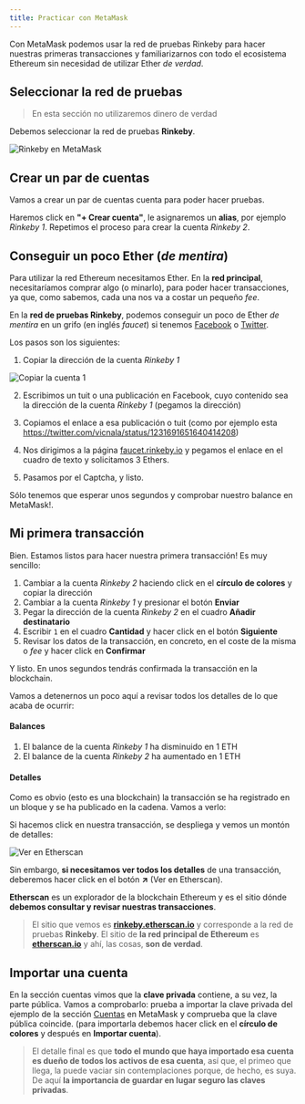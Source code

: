 ```yaml
---
title: Practicar con MetaMask
---
```


Con MetaMask podemos usar la red de pruebas Rinkeby para hacer nuestras primeras transacciones y familiarizarnos con todo el ecosistema Ethereum sin necesidad de utilizar Ether _de verdad_.

## Seleccionar la red de pruebas

> En esta sección no utilizaremos dinero de verdad

Debemos seleccionar la red de pruebas **Rinkeby**.

![Rinkeby en MetaMask](https://doc-0g-1s-docs.googleusercontent.com/docs/securesc/o87etst956u3s6b30klg4k1j8c225e6i/gum3n808tqpg2lhto7ak1gk7a1d4dil2/1582534800000/03990475819448209732/03990475819448209732/1l4SLS4oygss67BmperFun9ApXy6k90QM?e=download&authuser=0)

## Crear un par de cuentas

Vamos a crear un par de cuentas cuenta para poder hacer pruebas.

Haremos click en **"+ Crear cuenta"**, le asignaremos un **alias**, por ejemplo _Rinkeby 1_. Repetimos el proceso para crear la cuenta _Rinkeby 2_.

## Conseguir un poco Ether (_de mentira_)

Para utilizar la red Ethereum necesitamos Ether. En la **red principal**, necesitaríamos comprar algo (o minarlo), para poder hacer transacciones, ya que, como sabemos, cada una nos va a costar un pequeño _fee_.

En la **red de pruebas Rinkeby**, podemos conseguir un poco de Ether _de mentira_ en un grifo (en inglés _faucet_) si tenemos [Facebook](https://faucet.rinkeby.io/) o [Twitter](https://twitter.com/).

Los pasos son los siguientes:

1. Copiar la dirección de la cuenta _Rinkeby 1_

![Copiar la cuenta 1](https://doc-10-1s-docs.googleusercontent.com/docs/securesc/o87etst956u3s6b30klg4k1j8c225e6i/5hbc65k694m905hadoomldnagbalsi51/1582527600000/03990475819448209732/03990475819448209732/1V8nEIeG9Y45tVmhsMUmi3bgoKt6n9CV_?e=download&authuser=0&nonce=s5mnsv1odsim4)

2. Escribimos un tuit o una publicación en Facebook, cuyo contenido sea la dirección de la cuenta _Rinkeby 1_ (pegamos la dirección)

3. Copiamos el enlace a esa publicación o tuit (como por ejemplo esta https://twitter.com/vicnala/status/1231691651640414208)

4. Nos dirigimos a la página [faucet.rinkeby.io](https://faucet.rinkeby.io/) y pegamos el enlace en el cuadro de texto y solicitamos 3 Ethers.

5. Pasamos por el Captcha, y listo.

Sólo tenemos que esperar unos segundos y comprobar nuestro balance en MetaMask!.


## Mi primera transacción

Bien. Estamos listos para hacer nuestra primera transacción! Es muy sencillo:

1. Cambiar a la cuenta _Rinkeby 2_ haciendo click en el **círculo de colores** y copiar la dirección
2. Cambiar a la cuenta _Rinkeby 1_ y presionar el botón **Enviar**
3. Pegar la dirección de la cuenta _Rinkeby 2_ en el cuadro **Añadir destinatario**
4. Escribir `1` en el cuadro **Cantidad** y hacer click en el botón **Siguiente**
5. Revisar los datos de la transacción, en concreto, en el coste de la misma o _fee_ y hacer click en **Confirmar**

Y listo. En unos segundos tendrás confirmada la transacción en la blockchain.

Vamos a detenernos un poco aquí a revisar todos los detalles de lo que acaba de ocurrir:

#### Balances

1. El balance de la cuenta _Rinkeby 1_ ha disminuido en 1 ETH
2. El balance de la cuenta _Rinkeby 2_ ha aumentado en 1 ETH

#### Detalles

Como es obvio (esto es una blockchain) la transacción se ha registrado en un bloque y se ha publicado en la cadena. Vamos a verlo:

Si hacemos click en nuestra transacción, se despliega y vemos un montón de detalles:

![Ver en Etherscan](https://doc-0k-1s-docs.googleusercontent.com/docs/securesc/o87etst956u3s6b30klg4k1j8c225e6i/sd26j7dgab58p9mmu5aspn66l62np379/1582533900000/03990475819448209732/03990475819448209732/1XxB7OG7Tu59TDecJysUyReGHmxQFgmIx?e=download&authuser=0&nonce=7llri0bqukros&user=03990475819448209732&hash=4cg4q34tmuut0i8nvpe9nokokg9e77rg)

Sin embargo, **si necesitamos ver todos los detalles** de una transacción, deberemos hacer click en el botón **↗** (Ver en Etherscan).

**Etherscan** es un explorador de la blockchain Ethereum y es el sitio dónde **debemos consultar y revisar nuestras transacciones**.

> El sitio que vemos es **[rinkeby.etherscan.io](https://rinkeby.etherscan.io)** y corresponde a la red de pruebas **Rinkeby**. El sitio de **la red principal de Ethereum** es **[etherscan.io](https://etherscan.io)** y ahí, las cosas, **son de verdad**.

## Importar una cuenta

En la sección cuentas vimos que la **clave privada** contiene, a su vez, la parte pública. Vamos a comprobarlo: prueba a importar la clave privada del ejemplo de la sección [Cuentas](/alandalus-token-doc/docs/ethereum-accounts) en MetaMask y comprueba que la clave pública coincide. (para importarla debemos hacer click en el **círculo de colores** y después en **Importar cuenta**).

> El detalle final es que **todo el mundo que haya importado esa cuenta es dueño de todos los activos de esa cuenta**, así que, el primeo que llega, la puede vaciar sin contemplaciones porque, de hecho, es suya. De aquí **la importancia de guardar en lugar seguro las claves privadas**. 
